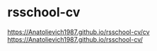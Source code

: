 # rsschool-cv
https://Anatolievich1987.github.io/rsschool-cv/cv
https://Anatolievich1987.github.io/rsschool-cv/
